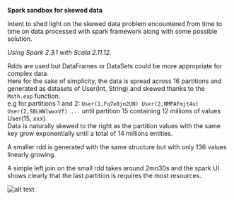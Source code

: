 **Spark sandbox for skewed data**

Intent to shed light on the skewed data problem encountered from time to time 
on data processed with spark framework along with some possible solution.

_Using Spark 2.3.1 with Scala 2.11.12._

Rdds are used but DataFrames or DataSets could be more appropriate for complex data.\
Here for the sake of simplicity, the data is spread across 16 partitions and generated as datasets 
of User(Int, String) and skewed thanks to the `Math.exp` function.\
e.g for partitions 1 and 2: 
`User(1,Fq7e8jn2UN)
 User(2,NMPAFmjt4u)
 User(2,SBLWWlwwxVf)
...`
until partition 15 containing 12 millions of values User(15, xxx).\
Data is naturally skewed to the right as the partition values with the same key
grow exponentially until a total of 14 millions entities.

A smaller rdd is generated with the same structure but with only 136 values linearly growing.

A simple left join on the small rdd takes around 2mn30s and the spark UI shows clearly that the last partition
is requires the most resources.

![alt text](http://url/to/img.png)